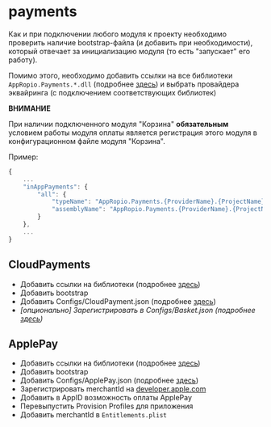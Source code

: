 # payments

Как и при подключении любого модуля к проекту необходимо проверить наличие bootstrap-файла \(и добавить при необходимости\), который отвечает за инициализацию модуля \(то есть "запускает" его работу\).

Помимо этого, необходимо добавить ссылки на все библиотеки `AppRopio.Payments.*.dll` \(подробнее [здесь](https://github.com/appropio/faq/tree/01a74964a039dfb9acb17ee3a5d97021d54f864c/perechen-bibliotek-modulei.md)\) и выбрать провайдера эквайринга \(с подключением соответствующих библиотек\)

**ВНИМАНИЕ**

При наличии подключенного модуля "Корзина" **обязательным** условием работы модуля оплаты является регистрация этого модуля в конфигурационном файле модуля "Корзина".

Пример:

```javascript
{
    ...
    "inAppPayments": {
        "all": {
            "typeName": "AppRopio.Payments.{ProviderName}.{ProjectName}.{EntryPointName}",
            "assemblyName": "AppRopio.Payments.{ProviderName}.{ProjectName}"
        }
    },
    ...
}
```

## CloudPayments

* Добавить ссылки на библиотеки \(подробнее [здесь](https://github.com/appropio/faq/tree/01a74964a039dfb9acb17ee3a5d97021d54f864c/perechen-bibliotek-modulei.md)\)
* Добавить bootstrap
* Добавить Configs/CloudPayment.json \(подробнее [здесь](payments-cloudpayments-config.md)\)
* _\[опционально\] Зарегистрировать в Configs/Basket.json \(подробнее _[_здесь_](payments-cloudpayments-basketconfig.md)_\)_

## ApplePay

* Добавить ссылки на библиотеки \(подробнее [здесь](https://github.com/appropio/faq/tree/01a74964a039dfb9acb17ee3a5d97021d54f864c/perechen-bibliotek-modulei.md)\)
* Добавить bootstrap
* Добавить Configs/ApplePay.json \(подробнее [здесь](payments-applepay-config.md)\)
* Зарегистрировать merchantId на [developer.apple.com](https://developer.apple.com)
* Добавить в AppID возможность оплаты ApplePay
* Перевыпустить Provision Profiles для приложения
* Добавить merchantId в `Entitlements.plist`

